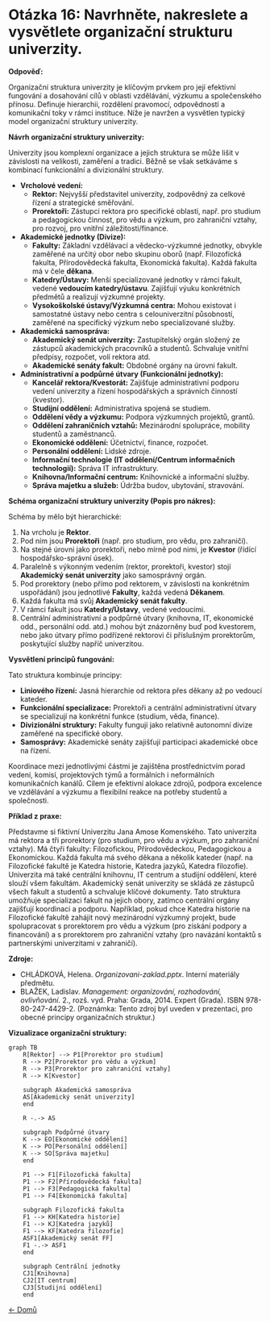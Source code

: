 # Otázka 16: Navrhněte, nakreslete a vysvětlete organizační strukturu univerzity.

**Odpověď:**

Organizační struktura univerzity je klíčovým prvkem pro její efektivní fungování a dosahování cílů v oblasti vzdělávání, výzkumu a společenského přínosu. Definuje hierarchii, rozdělení pravomocí, odpovědností a komunikační toky v rámci instituce. Níže je navržen a vysvětlen typický model organizační struktury univerzity.

**Návrh organizační struktury univerzity:**

Univerzity jsou komplexní organizace a jejich struktura se může lišit v závislosti na velikosti, zaměření a tradici. Běžně se však setkáváme s kombinací funkcionální a divizionální struktury.

*   **Vrcholové vedení:**
    *   **Rektor:** Nejvyšší představitel univerzity, zodpovědný za celkové řízení a strategické směřování.
    *   **Prorektoři:** Zástupci rektora pro specifické oblasti, např. pro studium a pedagogickou činnost, pro vědu a výzkum, pro zahraniční vztahy, pro rozvoj, pro vnitřní záležitosti/finance.
*   **Akademické jednotky (Divize):**
    *   **Fakulty:** Základní vzdělávací a vědecko-výzkumné jednotky, obvykle zaměřené na určitý obor nebo skupinu oborů (např. Filozofická fakulta, Přírodovědecká fakulta, Ekonomická fakulta). Každá fakulta má v čele **děkana**.
    *   **Katedry/Ústavy:** Menší specializované jednotky v rámci fakult, vedené **vedoucím katedry/ústavu**. Zajišťují výuku konkrétních předmětů a realizují výzkumné projekty.
    *   **Vysokoškolské ústavy/Výzkumná centra:** Mohou existovat i samostatné ústavy nebo centra s celouniverzitní působností, zaměřené na specifický výzkum nebo specializované služby.
*   **Akademická samospráva:**
    *   **Akademický senát univerzity:** Zastupitelský orgán složený ze zástupců akademických pracovníků a studentů. Schvaluje vnitřní předpisy, rozpočet, volí rektora atd.
    *   **Akademické senáty fakult:** Obdobné orgány na úrovni fakult.
*   **Administrativní a podpůrné útvary (Funkcionální jednotky):**
    *   **Kancelář rektora/Kvestorát:** Zajišťuje administrativní podporu vedení univerzity a řízení hospodářských a správních činností (kvestor).
    *   **Studijní oddělení:** Administrativa spojená se studiem.
    *   **Oddělení vědy a výzkumu:** Podpora výzkumných projektů, grantů.
    *   **Oddělení zahraničních vztahů:** Mezinárodní spolupráce, mobility studentů a zaměstnanců.
    *   **Ekonomické oddělení:** Účetnictví, finance, rozpočet.
    *   **Personální oddělení:** Lidské zdroje.
    *   **Informační technologie (IT oddělení/Centrum informačních technologií):** Správa IT infrastruktury.
    *   **Knihovna/Informační centrum:** Knihovnické a informační služby.
    *   **Správa majetku a služeb:** Údržba budov, ubytování, stravování.

**Schéma organizační struktury univerzity (Popis pro nákres):**

Schéma by mělo být hierarchické:

1.  Na vrcholu je **Rektor**.
2.  Pod ním jsou **Prorektoři** (např. pro studium, pro vědu, pro zahraničí).
3.  Na stejné úrovni jako prorektoři, nebo mírně pod nimi, je **Kvestor** (řídící hospodářsko-správní úsek).
4.  Paralelně s výkonným vedením (rektor, prorektoři, kvestor) stojí **Akademický senát univerzity** jako samosprávný orgán.
5.  Pod prorektory (nebo přímo pod rektorem, v závislosti na konkrétním uspořádání) jsou jednotlivé **Fakulty**, každá vedená **Děkanem**.
6.  Každá fakulta má svůj **Akademický senát fakulty**.
7.  V rámci fakult jsou **Katedry/Ústavy**, vedené vedoucími.
8.  Centrální administrativní a podpůrné útvary (knihovna, IT, ekonomické odd., personální odd. atd.) mohou být znázorněny buď pod kvestorem, nebo jako útvary přímo podřízené rektorovi či příslušným prorektorům, poskytující služby napříč univerzitou.

**Vysvětlení principů fungování:**

Tato struktura kombinuje principy:

*   **Liniového řízení:** Jasná hierarchie od rektora přes děkany až po vedoucí kateder.
*   **Funkcionální specializace:** Prorektoři a centrální administrativní útvary se specializují na konkrétní funkce (studium, věda, finance).
*   **Divizionální struktury:** Fakulty fungují jako relativně autonomní divize zaměřené na specifické obory.
*   **Samosprávy:** Akademické senáty zajišťují participaci akademické obce na řízení.

Koordinace mezi jednotlivými částmi je zajištěna prostřednictvím porad vedení, komisí, projektových týmů a formálních i neformálních komunikačních kanálů. Cílem je efektivní alokace zdrojů, podpora excelence ve vzdělávání a výzkumu a flexibilní reakce na potřeby studentů a společnosti.

**Příklad z praxe:**

Představme si fiktivní Univerzitu Jana Amose Komenského. Tato univerzita má rektora a tři prorektory (pro studium, pro vědu a výzkum, pro zahraniční vztahy). Má čtyři fakulty: Filozofickou, Přírodovědeckou, Pedagogickou a Ekonomickou. Každá fakulta má svého děkana a několik kateder (např. na Filozofické fakultě je Katedra historie, Katedra jazyků, Katedra filozofie). Univerzita má také centrální knihovnu, IT centrum a studijní oddělení, které slouží všem fakultám. Akademický senát univerzity se skládá ze zástupců všech fakult a studentů a schvaluje klíčové dokumenty. Tato struktura umožňuje specializaci fakult na jejich obory, zatímco centrální orgány zajišťují koordinaci a podporu. Například, pokud chce Katedra historie na Filozofické fakultě zahájit nový mezinárodní výzkumný projekt, bude spolupracovat s prorektorem pro vědu a výzkum (pro získání podpory a financování) a s prorektorem pro zahraniční vztahy (pro navázání kontaktů s partnerskými univerzitami v zahraničí).

**Zdroje:**

*   CHLÁDKOVÁ, Helena. *Organizovani-zaklad.pptx*. Interní materiály předmětu.
*   BLAŽEK, Ladislav. *Management: organizování, rozhodování, ovlivňování*. 2., rozš. vyd. Praha: Grada, 2014. Expert (Grada). ISBN 978-80-247-4429-2. (Poznámka: Tento zdroj byl uveden v prezentaci, pro obecné principy organizačních struktur.)

**Vizualizace organizační struktury:**

```mermaid
graph TB
    R[Rektor] --> P1[Prorektor pro studium]
    R --> P2[Prorektor pro vědu a výzkum]
    R --> P3[Prorektor pro zahraniční vztahy]
    R --> K[Kvestor]
    
    subgraph Akademická samospráva
    AS[Akademický senát univerzity]
    end
    
    R -.-> AS
    
    subgraph Podpůrné útvary
    K --> EO[Ekonomické oddělení]
    K --> PO[Personální oddělení]
    K --> SO[Správa majetku]
    end
    
    P1 --> F1[Filozofická fakulta]
    P1 --> F2[Přírodovědecká fakulta]
    P1 --> F3[Pedagogická fakulta]
    P1 --> F4[Ekonomická fakulta]
    
    subgraph Filozofická fakulta
    F1 --> KH[Katedra historie]
    F1 --> KJ[Katedra jazyků]
    F1 --> KF[Katedra filozofie]
    ASF1[Akademický senát FF]
    F1 -.-> ASF1
    end
    
    subgraph Centrální jednotky
    CJ1[Knihovna]
    CJ2[IT centrum]
    CJ3[Studijní oddělení]
    end
```

[<- Domů](../../README.md)